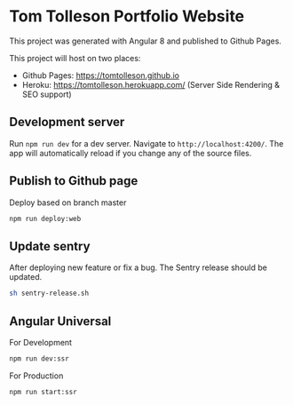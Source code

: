 # Tom Tolleson Portfolio Website

This project was generated with Angular 8 and published to Github Pages.

This project will host on two places:

- Github Pages: https://tomtolleson.github.io
- Heroku: https://tomtolleson.herokuapp.com/ (Server Side Rendering & SEO support)

## Development server

Run `npm run dev` for a dev server. Navigate to `http://localhost:4200/`. The app will automatically reload if you change any of the source files.

## Publish to Github page

Deploy based on branch master

```sh
npm run deploy:web
```

## Update sentry

After deploying new feature or fix a bug. The Sentry release should be updated.

```sh
sh sentry-release.sh
```

## Angular Universal

For Development

```sh
npm run dev:ssr
```

For Production

```sh
npm run start:ssr
```

